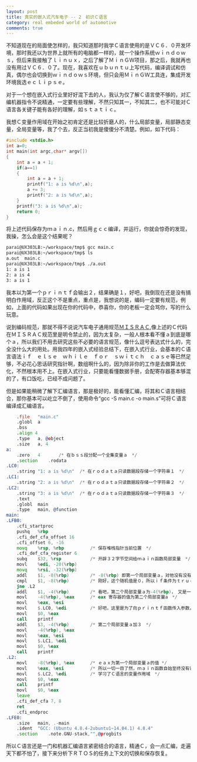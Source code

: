 ```yaml
---
layout: post
title: 真实的嵌入式汽车电子 -- 2　初识Ｃ语言
category: real embeded world of automotive
comments: true
---
```


不知道现在的局面使怎样的，我只知道那时我学Ｃ语言使用的是ＶＣ６．０开发环境，那时我还以为世界上就所有的电脑都一样的，就一个操作系统ｗｉｎｄｏｗｓ，但后来我接触了ｌｉｎｕｘ，之后了解了ＭｉｎＧＷ项目，那之后，我就再也没有用过ＶＣ６．０了。现在，我喜欢在ｕｂｕｎｔｕ上写代码，编译调试和仿真，偶尔也会切换到ｗｉｎｄｏｗｓ环境，但只会用ＭｉｎＧＷ工具连，集成开发环境我选ｅｃｌｉｐｓｅ。

对于一个想在嵌入式行业里好好混下去的人，我认为仅了解Ｃ语言使不够的，对汇编机器指令不说精通，一定要有些理解，不然只知其一，不知其二，也不可能对Ｃ语言各关键子能有各好的理解，如ｓｔａｔｉｃ。

我想Ｃ变量作用域在开始之初肯定还是比较折磨人的，什么局部变量，局部静态变量，全局变量等，我了个去，反正当初我是傻傻分不清楚。例如，如下代码：

```c
#include <stdio.h>
int a=0;
int main(int argc,char* argv[])
{
	int a = a + 1;
	if(a==1)
	{
		int a = a + 1;
		printf("1: a is %d\n",a);
		a += 3;
		printf("2: a is %d\n",a);
	}
	printf("3: a is %d\n",a);
	return 0;
}
```

将上述代码保存为ｍａｉｎ.c，然后用ｇｃｃ编译，并运行，你就会惊奇的发现，我操，怎么会是这个结果呢？

```sh
parai@UX303LB:~/workspace/tmp$ gcc main.c 
parai@UX303LB:~/workspace/tmp$ ls
a.out  main.c
parai@UX303LB:~/workspace/tmp$ ./a.out 
1: a is 1
2: a is 4
3: a is 1
```

我本以为第一个ｐｒｉｎｔｆ会输出２，结果确是１，好吧，我倒现在还是没有搞明白作用域，反正这个不是重点，重点是，我想说的是，编码一定要有规范，例如，上面的代码如果出现在你的代码中，恭喜你，你的老板一定会骂你，写的什么玩意。

说到编码规范，那就不得不说说汽车电子通用规范[ＭＩＳＲＡＣ](http://caxapa.ru/thumbs/468328/misra-c-2004.pdf),像上述的Ｃ代码在ＭＩＳＲＡＣ规范里是明令禁止的，因为太复杂，一般人根本看不懂ａ到底是哪个ａ，所以我们不用去研究这些不必要的语言规范，像什么逗号表达式什么的，完全没什么大的用处。用我四年的嵌入式经验总结下，在嵌入式行业，会基本的Ｃ语言语法ｉｆ　ｅｌｓｅ　ｗｈｉｌｅ　ｆｏｒ　ｓｗｉｔｃｈ　ｃａｓｅ等已然足够，不必花心思话研究指针啊，数组啊什么的，因为除非你的工作是去做算法优化，不然根本用不上。在嵌入式行业，只要能看懂数据手册，会配寄存器基本够混的了，有口饭吃，已经不成问题了。

但是如果能稍微了解下汇编语言，那是极好的，能看懂汇编，将其和Ｃ语言相结合，那你基本可以屹立不倒了，使用命令“gcc -S main.c  -o main.s”可将Ｃ语言编译成汇编语言。

```asm
	.file	"main.c"
	.globl	a
	.bss
	.align 4
	.type	a, @object
	.size	a, 4
a:
	.zero	4		/* 在ｂｓｓ段分配一个全集变量ａ　*/
	.section	.rodata
.LC0:
	.string	"1: a is %d\n"	/* 在ｒｏｄａｔａ只读数据段存储一个字符串１　*/
.LC1:
	.string	"2: a is %d\n"	/* 在ｒｏｄａｔａ只读数据段存储一个字符串２　*/
.LC2:
	.string	"3: a is %d\n"	/* 在ｒｏｄａｔａ只读数据段存储一个字符串３　*/
	.text
	.globl	main
	.type	main, @function
main:
.LFB0:
	.cfi_startproc
	pushq	%rbp
	.cfi_def_cfa_offset 16
	.cfi_offset 6, -16
	movq	%rsp, %rbp			/* 保存堆栈指针当前位置　*/
	.cfi_def_cfa_register 6
	subq	$32, %rsp			/* 开辟３２字节空间给ｍａｉｎ函数局部变量　*/
	movl	%edi, -20(%rbp)
	movq	%rsi, -32(%rbp)
	addl	$1, -8(%rbp)		/* -8(%rbp) 即第一个局部变量ａ，对他没有没有做任何初始化就直接加１，所以说ａ的值是个随机值 */
	cmpl	$1, -8(%rbp)		/* 刚好，这个随机值是０，所以ｉｆ条件为ｔｒｕｅ，　ｉｆ(a==1) */
	jne	.L2
	addl	$1, -4(%rbp)		/* 看吧，第二个局部变量ａ为-4(%rbp)，　又是一次没有初始化就直接加１了，看吧，能看懂汇编，什么都清楚了　*/
	movl	-4(%rbp), %eax		/* eax 寄存器的值为第二个局部变量a　*/
	movl	%eax, %esi
	movl	$.LC0, %edi			/* 好吧，这里是为了向ｐｒｉｎｔｆ函数传入参数，第一个字符串１　*/
	movl	$0, %eax
	call	printf
	addl	$3, -4(%rbp)		/* 第二个局部变量ａ加３　*/
	movl	-4(%rbp), %eax
	movl	%eax, %esi
	movl	$.LC1, %edi
	movl	$0, %eax
	call	printf
.L2:
	movl	-8(%rbp), %eax		/* ｅａｘ为第一个局部变量ａ的值 */
	movl	%eax, %esi			/* 所以一切一目了然，ｍａｉｎ函数自始至终没有访问全局变量，今天我终于再次　*/
	movl	$.LC2, %edi			/* 学习了Ｃ语言的变量作用域　*/
	movl	$0, %eax
	call	printf
	movl	$0, %eax
	leave
	.cfi_def_cfa 7, 8
	ret
	.cfi_endproc
.LFE0:
	.size	main, .-main
	.ident	"GCC: (Ubuntu 4.8.4-2ubuntu1~14.04.1) 4.8.4"
	.section	.note.GNU-stack,"",@progbits
```

所以Ｃ语言还是一门和机器汇编语言紧密结合的语言，精通Ｃ，会一点汇编，走遍天下都不怕了，接下来分析下ＲＴＯＳ的任务上下文的切换和保存恢复。




